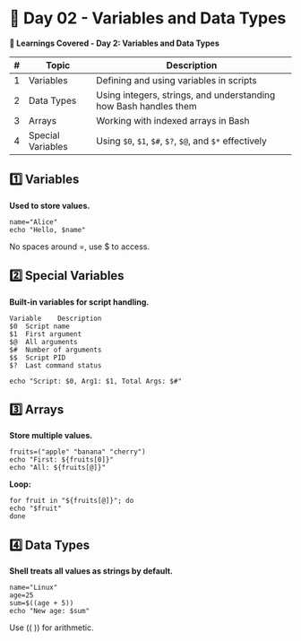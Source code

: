 # 📅 Day 02 - Variables and Data Types

**📘 Learnings Covered - Day 2: Variables and Data Types**

| # |      Topic        |                        Description                               |
| - | ----------------- | ---------------------------------------------------------------- |
| 1 | Variables         | Defining and using variables in scripts                          |
| 2 | Data Types        | Using integers, strings, and understanding how Bash handles them |
| 3 | Arrays            | Working with indexed arrays in Bash                              |
| 4 | Special Variables | Using `$0`, `$1`, `$#`, `$?`, `$@`, and `$*` effectively         |


## 1️⃣ Variables

**Used to store values.**

    name="Alice"
    echo "Hello, $name"

No spaces around =, use $ to access.

## 2️⃣ Special Variables

**Built-in variables for script handling.**

    Variable	Description
    $0	Script name
    $1	First argument
    $@	All arguments
    $#	Number of arguments
    $$	Script PID
    $?	Last command status

    echo "Script: $0, Arg1: $1, Total Args: $#"

## 3️⃣ Arrays

**Store multiple values.**

    fruits=("apple" "banana" "cherry")
    echo "First: ${fruits[0]}"
    echo "All: ${fruits[@]}"

**Loop:**

    for fruit in "${fruits[@]}"; do
    echo "$fruit"
    done

## 4️⃣ Data Types

**Shell treats all values as strings by default.**

    name="Linux"
    age=25
    sum=$((age + 5))
    echo "New age: $sum"

Use (( )) for arithmetic.

